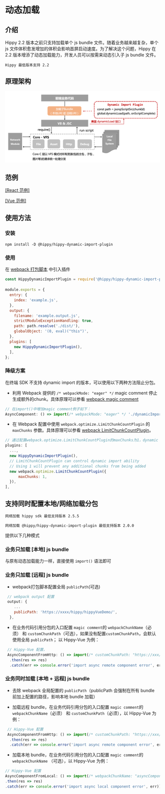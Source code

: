 <!-- markdownlint-disable no-duplicate-header  -->
<!-- markdownlint-disable no-blacks-blockquote -->

# 动态加载

## 介绍

Hippy 2.2 版本之前只支持加载单个 js bundle 文件。随着业务越来越复杂，单个 js 文件体积愈发增加的体积会影响首屏启动速度。为了解决这个问题，Hippy 在 2.2 版本增添了动态加载能力，开发人员可以按需来动态引入子 js bundle 文件。

 `Hippy 最低版本支持 2.2`

## 原理架构

![Communication Info](../assets/img/dynamic_import.png)

## 范例

[[React 范例]](//github.com/Tencent/Hippy/blob/master/examples/hippy-react-demo/src/externals/DyanmicImport/index.jsx)

[[Vue 范例]](//github.com/Tencent/Hippy/blob/master/examples/hippy-vue-demo/src/components/demos/demo-dynamicimport.vue)

## 使用方法

### 安装

`npm install -D @hippy/hippy-dynamic-import-plugin`

### 使用

在 [webpack 打包脚本](https://github.com/Tencent/Hippy/tree/master/examples/hippy-vue-demo/scripts) 中引入插件

```javascript
const HippyDynamicImportPlugin = require('@hippy/hippy-dynamic-import-plugin');

module.exports = {
  entry: {
    index: 'example.js',
  },
  output: {
    filename: 'example.output.js',
    strictModuleExceptionHandling: true,
    path: path.resolve('./dist/'),
    globalObject: '(0, eval)("this")',
  },
  plugins: [
    new HippyDynamicImportPlugin(),
  ],
};
```

### 降级方案

在终端 SDK 不支持 dynamic import 的版本，可以使用以下两种方法阻止分包。

+ 利用 Webpack 提供的 `/* webpackMode: "eager" */` magic comment 停止生成额外的chunk。具体原理可以参看 [webpack magic comment](https://webpack.js.org/api/module-methods/#magic-comments)

```javascript
// 在import()中增加magic comment例子如下：
AsyncComponent: () => import(/* webpackMode: "eager" */ './dynamicImport/async-component.vue'),
```

+ 在 Webpack 配置中使用 `webpack.optimize.LimitChunkCountPlugin` 的 `maxChunks` 参数。具体原理可以参看 [webpack LimitChunkCountPlugin](https://webpack.docschina.org/plugins/limit-chunk-count-plugin/)。

```javascript
// 通过配置webpack.optimize.LimitChunkCountPlugin的maxChunks为1，dynamic import 会替换成 Promise.resolve
plugins: [
  ...,
  new HippyDynamicImportPlugin(),
  // LimitChunkCountPlugin can control dynamic import ability
  // Using 1 will prevent any additional chunks from being added
  new webpack.optimize.LimitChunkCountPlugin({
      maxChunks: 1,
  }),
],
```

## 支持同时配置本地/网络加载分包

`网络加载 hippy sdk 最低支持版本 2.5.5`

`网络加载 @hippy/hippy-dynamic-import-plugin 最低支持版本 2.0.0`

提供以下几种模式

### 业务只加载 [本地] js bundle

与原有动态加载能力一样，直接使用 `import()` 语法即可

### 业务只加载 [远程] js bundle

+ webpack打包脚本配置全局 `publicPath`(可选)

```javascript
 // webpack output 配置
 output: {
    ...
    publicPath: 'https://xxxx/hippy/hippyVueDemo/',
  },

```

+ 在业务代码引用分包的入口配置 `magic comment`的 `webpackChunkName`（必须） 和 `customChunkPath`（可选），如果没有配置`customChunkPath`，会默认使用全局 `publicPath`；
以 Hippy-Vue 为例：

```javascript
 // Hippy-Vue 配置，
 AsyncComponentFromHttp: () => import(/* customChunkPath: "https://xxx/hippy/hippyVueDemo/", webpackChunkName: "asyncComponentFromHttp" */'./dynamicImport/async-component-http.vue')
  .then(res => res)
  .catch(err => console.error('import async remote component error', err))
```

### 业务同时加载 [本地 + 远程] js bundle

+ 去除 webpack 全局配置的 `publicPath`（publicPath 会强制在所有 bundle 前加上配置的路径，影响本地 bundle 加载）

+ 加载远程 bundle，在业务代码引用分包的入口配置 `magic comment`的`webpackChunkName`（必须） 和 `customChunkPath`（必须），以 Hippy-Vue 为例：

```javascript
 // Hippy-Vue 配置
 AsyncComponentFromHttp: () => import(/* customChunkPath: "https://xxx/hippy/hippyVueDemo/", webpackChunkName: "asyncComponentFromHttp" */'./dynamicImport/async-component-http.vue')
  .then(res => res)
  .catch(err => console.error('import async remote component error', err))

```

+ 加载本地 bundle，在业务代码引用分包的入口配置 `magic comment`的`webpackChunkName` （可选），以 Hippy-Vue 为例：

```javascript
// Hippy-Vue 配置
AsyncComponentFromLocal: () => import(/* webpackChunkName: "asyncComponentFromLocal" */'./dynamicImport/async-component-local.vue')
.then(res => res)
.catch(err => console.error('import async local component error', err)),

```
